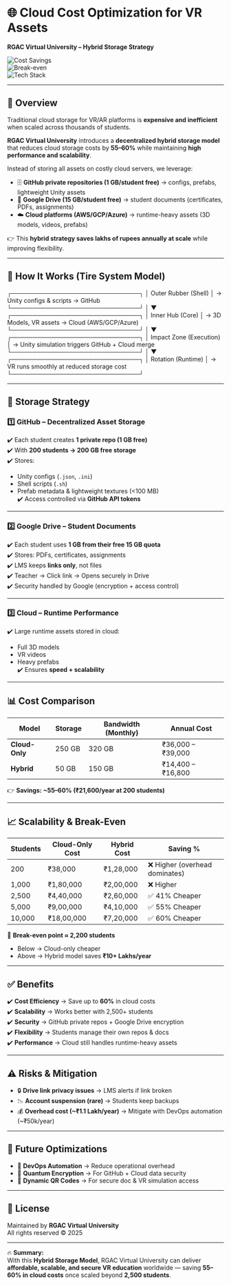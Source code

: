 # 🌐 Cloud Cost Optimization for VR Assets  
**RGAC Virtual University – Hybrid Storage Strategy**  

![Cost Savings](https://img.shields.io/badge/Cloud%20Savings-55%25--60%25-green?style=flat&logo=googlecloud)  
![Break-even](https://img.shields.io/badge/Break--Even-2200%20Students-blue?style=flat&logo=github)  
![Tech Stack](https://img.shields.io/badge/Tech-Unity%20%7C%20GitHub%20%7C%20Google%20Drive%20%7C%20AWS-orange?style=flat&logo=unity)  

---

## 📌 Overview  

Traditional cloud storage for VR/AR platforms is **expensive and inefficient** when scaled across thousands of students.  

**RGAC Virtual University** introduces a **decentralized hybrid storage model** that reduces cloud storage costs by **55–60%** while maintaining **high performance and scalability**.  

Instead of storing all assets on costly cloud servers, we leverage:  

* 🗄 **GitHub private repositories (1 GB/student free)** → configs, prefabs, lightweight Unity assets  
* 📂 **Google Drive (15 GB/student free)** → student documents (certificates, PDFs, assignments)  
* ☁️ **Cloud platforms (AWS/GCP/Azure)** → runtime-heavy assets (3D models, videos, prefabs)  

👉 This **hybrid strategy saves lakhs of rupees annually at scale** while improving flexibility.  

---

## 🛞 How It Works (Tire System Model)  

   ┌──────────────────────────────┐
   │   Outer Rubber (Shell)       │ → Unity configs & scripts → GitHub  
   └──────────────────────────────┘
                 │
                 ▼
   ┌──────────────────────────────┐
   │   Inner Hub (Core)           │ → 3D Models, VR assets → Cloud (AWS/GCP/Azure)  
   └──────────────────────────────┘
                 │
                 ▼
   ┌──────────────────────────────┐
   │   Impact Zone (Execution)    │ → Unity simulation triggers GitHub + Cloud merge  
   └──────────────────────────────┘
                 │
                 ▼
   ┌──────────────────────────────┐
   │   Rotation (Runtime)         │ → VR runs smoothly at reduced storage cost  
   └──────────────────────────────┘


---

## 🔑 Storage Strategy  

### 1️⃣ GitHub – Decentralized Asset Storage  

✔️ Each student creates **1 private repo (1 GB free)**  
✔️ With **200 students → 200 GB free storage**  
✔️ Stores:  
* Unity configs (`.json`, `.ini`)  
* Shell scripts (`.sh`)  
* Prefab metadata & lightweight textures (<100 MB)  
✔️ Access controlled via **GitHub API tokens**  

---

### 2️⃣ Google Drive – Student Documents  

✔️ Each student uses **1 GB from their free 15 GB quota**  
✔️ Stores: PDFs, certificates, assignments  
✔️ LMS keeps **links only**, not files  
✔️ Teacher → Click link → Opens securely in Drive  
✔️ Security handled by Google (encryption + access control)  

---

### 3️⃣ Cloud – Runtime Performance  

✔️ Large runtime assets stored in cloud:  
* Full 3D models  
* VR videos  
* Heavy prefabs  
✔️ Ensures **speed + scalability**  

---

## 📊 Cost Comparison  

| Model          | Storage | Bandwidth (Monthly) | Annual Cost       |
| -------------- | ------- | ------------------- | ----------------- |
| **Cloud-Only** | 250 GB  | 320 GB              | ₹36,000 – ₹39,000 |
| **Hybrid**     | 50 GB   | 150 GB              | ₹14,400 – ₹16,800 |

👉 **Savings: ~55–60% (₹21,600/year at 200 students)**  

---

## 📈 Scalability & Break-Even  

| Students | Cloud-Only Cost | Hybrid Cost | Saving %                      |
| -------- | --------------- | ----------- | ----------------------------- |
| 200      | ₹38,000         | ₹1,28,000   | ❌ Higher (overhead dominates) |
| 1,000    | ₹1,80,000       | ₹2,00,000   | ❌ Higher                      |
| 2,500    | ₹4,40,000       | ₹2,60,000   | ✅ 41% Cheaper                 |
| 5,000    | ₹9,00,000       | ₹4,10,000   | ✅ 55% Cheaper                 |
| 10,000   | ₹18,00,000      | ₹7,20,000   | ✅ 60% Cheaper                 |

📍 **Break-even point ≈ 2,200 students**  

* Below → Cloud-only cheaper  
* Above → Hybrid model saves **₹10+ Lakhs/year**  

---

## ✅ Benefits  

✔️ **Cost Efficiency** → Save up to **60%** in cloud costs  
✔️ **Scalability** → Works better with 2,500+ students  
✔️ **Security** → GitHub private repos + Google Drive encryption  
✔️ **Flexibility** → Students manage their own repos & docs  
✔️ **Performance** → Cloud still handles runtime-heavy assets  

---

## ⚠️ Risks & Mitigation  

* 🔒 **Drive link privacy issues** → LMS alerts if link broken  
* 📉 **Account suspension (rare)** → Students keep backups  
* 💰 **Overhead cost (~₹1.1 Lakh/year)** → Mitigate with DevOps automation (~₹50k/year)  

---

## 🚀 Future Optimizations  

* 🤖 **DevOps Automation** → Reduce operational overhead  
* 🔐 **Quantum Encryption** → For GitHub + Cloud data security  
* 🔗 **Dynamic QR Codes** → For secure doc & VR simulation access  

---

## 📜 License  

Maintained by **RGAC Virtual University**  
All rights reserved © 2025  

---

🔥 **Summary:**  
With this **Hybrid Storage Model**, RGAC Virtual University can deliver **affordable, scalable, and secure VR education** worldwide — saving **55–60% in cloud costs** once scaled beyond **2,500 students**.  
